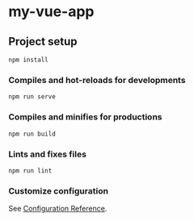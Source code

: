 # my-vue-app

## Project setup
```
npm install
```

### Compiles and hot-reloads for developments
```
npm run serve
```

### Compiles and minifies for productions
```
npm run build
```

### Lints and fixes files
```
npm run lint
```

### Customize configuration
See [Configuration Reference](https://cli.vuejs.org/config/).
